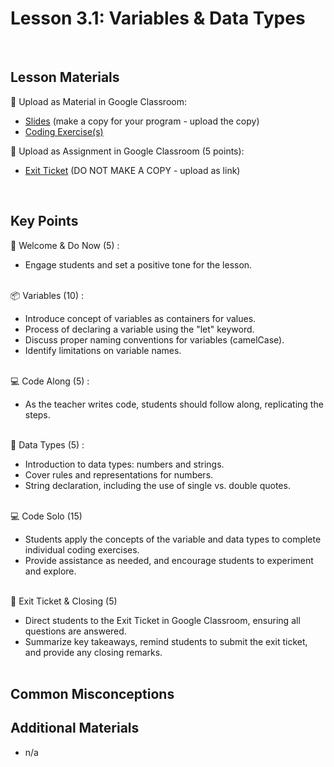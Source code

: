 # Lesson 3.1: Variables & Data Types

<br>

## Lesson Materials

📖 Upload as Material in Google Classroom:
- [Slides](https://docs.google.com/presentation/d/1vBp0_Bb3_uZpoamXQ837B0UuxHvrK0SvDexiBNEuJcs/edit?usp=sharing) (make a copy for your program - upload the copy)
- [Coding Exercise(s)](https://github.com/itscodenation/int-u3l1-23-24-student-exercises)

📝 Upload as Assignment in Google Classroom (5 points):
- [Exit Ticket](https://forms.gle/CDbWspR5KUnRSrc9A) (DO NOT MAKE A COPY - upload as link)

<br>


## Key Points

👋 Welcome & Do Now (5) :
- Engage students and set a positive tone for the lesson.<br><br>

📦 Variables (10) :
- Introduce concept of variables as containers for values.
- Process of declaring a variable using the "let" keyword.
- Discuss proper naming conventions for variables (camelCase).
- Identify limitations on variable names.<br><br>

💻 Code Along (5) : 
- As the teacher writes code, students should follow along, replicating the steps.<br><br>

🔢 Data Types (5) : 
- Introduction to data types: numbers and strings.
- Cover rules and representations for numbers.
- String declaration, including the use of single vs. double quotes.<br><br>

💻 Code Solo (15)
- Students apply the concepts of the variable and data types to complete individual coding exercises.
- Provide assistance as needed, and encourage students to experiment and explore.<br><br>

👋 Exit Ticket & Closing (5)
- Direct students to the Exit Ticket in Google Classroom, ensuring all questions are answered.
- Summarize key takeaways, remind students to submit the exit ticket, and provide any closing remarks.<br><br>


## Common Misconceptions



## Additional Materials
- n/a
